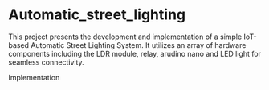 # Automatic_street_lighting

This project presents the development and implementation of a simple IoT-based Automatic Street Lighting System. It utilizes an array of hardware components including the LDR module, relay, arudino nano and LED light for seamless connectivity.

Implementation



